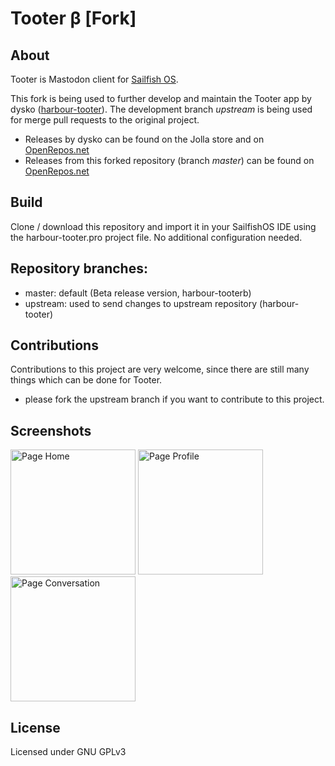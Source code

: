 # Tooter β [Fork]

## About
Tooter is Mastodon client for [Sailfish OS](https://sailfishos.org).

This fork is being used to further develop and maintain the Tooter app by dysko ([harbour-tooter](https://github.com/dysk0/harbour-tooter)). The development branch *upstream* is being used for merge pull requests to the original project. 

* Releases by dysko can be found on the Jolla store and on [OpenRepos.net](https://openrepos.net/content/dysko/tooter)
* Releases from this forked repository (branch *master*) can be found on [OpenRepos.net](https://openrepos.net/content/molan/tooter-v)

## Build 
Clone / download this repository and import it in your SailfishOS IDE using the harbour-tooter.pro project file. No additional configuration needed. 

## Repository branches:
* master: default (Beta release version, harbour-tooterb)
* upstream: used to send changes to upstream repository (harbour-tooter)

## Contributions
Contributions to this project are very welcome, since there are still many things which can be done for Tooter. 
- please fork the upstream branch if you want to contribute to this project. 

## Screenshots
<img width="200" title="Page Home" src="https://telegra.ph/file/710bba46d9f818e0f88ab.png"> <img width="200" title="Page Profile" src="https://telegra.ph/file/c5b504f637c874861eeee.png"> <img width="200" title="Page Conversation" src="https://telegra.ph/file/c9584f8d68c89827c53e5.png"> 

## License
Licensed under GNU GPLv3
